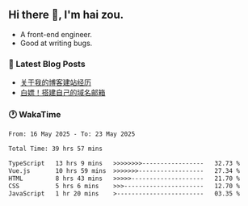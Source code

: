 ## Hi there 👋, I'm hai zou.

- A front-end engineer.
- Good at writing bugs.

### 📖 Latest Blog Posts
<!-- BLOG-POST-LIST:START -->
- [关于我的博客建站经历](https://www.izou.top/2025/01/blog-site-build/)
- [白嫖！搭建自己的域名邮箱](https://www.izou.top/2025/01/domain-mail/)
<!-- BLOG-POST-LIST:END -->

### 🕐 WakaTime
<!--START_SECTION:waka-->

```txt
From: 16 May 2025 - To: 23 May 2025

Total Time: 39 hrs 57 mins

TypeScript   13 hrs 9 mins   >>>>>>>>-----------------   32.73 %
Vue.js       10 hrs 59 mins  >>>>>>>------------------   27.34 %
HTML         8 hrs 43 mins   >>>>>--------------------   21.70 %
CSS          5 hrs 6 mins    >>>----------------------   12.70 %
JavaScript   1 hr 20 mins    >------------------------   03.35 %
```

<!--END_SECTION:waka-->
